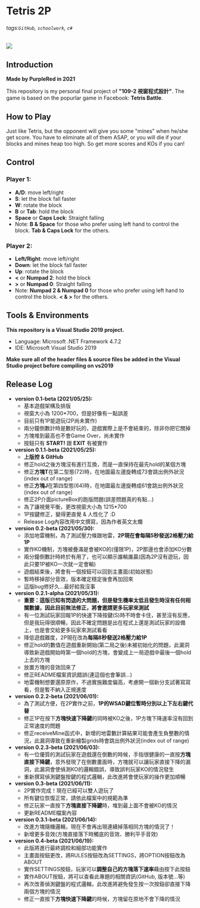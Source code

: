Tetris 2P
===
###### tags:`GitHub`, `schoolwork`, `c#`

![](https://i.imgur.com/0rlGku3.png)

## Introduction
**Made by PurpleRed in 2021**

This repository is my personal final project of **"109-2 視窗程式設計"**. The game is based on the popurlar game in Facebook: **Tetris Battle**.


## How to Play
Just like Tetris, but the opponent will give you some "mines" when he/she get score. You have to eliminate all of them ASAP, or you will die if your blocks and mines heap too high. So get more scores and KOs if you can!

## Control
### Player 1: 
* **A/D**: move left/right
* **S**: let the block fall faster
* **W**: rotate the block
* **B** or **Tab**: hold the block
* **Space** or **Caps Lock**: Straight falling
* Note: **B & Space** for those who prefer using left hand to control the block. **Tab & Caps Lock** for the others.

### Player 2: 
* **Left/Right**: move left/right
* **Down**: let the block fall faster
* **Up**: rotate the block
* **<** or **Numpad 2**: hold the block
* **>** or **Numpad 0**: Straight falling
* Note: **Numpad 2 & Numpad 0** for those who prefer using left hand to control the block. **< & >** for the others.


## Tools & Environments
**This repository is a Visual Studio 2019 project.**
* Language: Microsoft .NET Framework 4.7.2
* IDE: Microsoft Visual Studio 2019

**Make sure all of the header files & source files be added in the Visual Studio project before compiling on vs2019**


## Release Log
* **version 0.1-beta (2021/05/25):**
    * 基本遊戲架構及排版
    * 視窗大小為 1200*700，但是好像有一點誤差
    * 目前只有1P能遊玩(2P尚未實作)
    * 兩分鐘倒數計時是數好玩的，遊戲實際上是不會結束的，除非你把它關掉
    * 方塊堆到最高也不會Game Over，尚未實作
    * 按鈕只有 **START!** 跟 **EXIT** 有被實作
* **version 0.1.1-beta (2021/05/25):**
    * **上版控 & GitHub**
    * 修正hold之後方塊沒有進行互換，而是一直保持在最先hold的某個方塊
    * 修正**方塊T**在第二型態(72)時，在地圖最左邊旋轉成73會跳出例外狀況(index out of range)
    * 修正**方塊J**在第四型態(64)時，在地圖最左邊旋轉成61會跳出例外狀況(index out of range)
    * 修正2P介面pictureBox的跑版問題(誤差問題真的有點...)
    * 為了讓視覺平衡，更改視窗大小為 1215*700
    * 1P按鍵修正，變得更直覺 & 人性化了 :D
    * Release Log內容改用中文撰寫，因為作者英文太爛
* **version 0.2-beta (2021/05/30):**
    * 添加地雷機制，為了測試壓力條跟地雷，**2P現在會每隔5秒發送2格壓力給1P**
    * 實作KO機制，方塊被疊滿是會被KO的(僅限1P)，2P那邊也會添加KO分數
    * 兩分鐘倒數計時終於有用了，也可以顯示誰輸誰贏(因為2P沒有遊玩，因此只要1P被KO一次就一定會輸)
    * 遊戲結束後，將會有一個按鈕可以回到主畫面(初始狀態)
    * 暫時移掉部分音效，版本確定穩定後會再加回來
    * 這版bug修好久...最好給我沒事
* **version 0.2.1-alpha (2021/05/31):**
    * **重要：這版已知有閃退的大問題，但是發生機率太低且發生時沒有任何相關數據，因此目前無法修正，將會邀請更多玩家來測試**
    * 有一位測試玩家回報1P的快速下降按鍵(S)時不時會卡住，甚至沒有反應，但是我玩得很順暢，因此不確定問題是出在程式上還是測試玩家的設備上，也是會交給更多玩家來測試看看
    * 降低遊戲難度，2P現在改為**每隔8秒發送2格壓力給1P**
    * 修正hold的數值在遊戲重新開始(第二局之後)未被初始化的問題，此漏洞導致新遊戲開始時第一個hold的方塊，會變成上一局遊戲中最後一個hold上去的方塊
    * 放置方塊的音效回來了
    * 修正README檔案資訊錯誤(連這個也會筆誤...)
    * 地雷機制想要還原原作，不過實施難度偏高，考慮開一個新分支試著寫寫看，但是暫不納入正規進度
* **version 0.2.2-beta (2021/06/01):**
    * 為了測試方便，在2P實作之前，**1P的WSAD鍵位暫時分別以上下左右鍵代替**
    * 修正1P在按下**方塊快速下降鍵**的同時被KO之後，1P方塊下降速率沒有回到正常速度的問題
    * 修正receiveMine函式中，新增的地雷數計算結果可能會產生負整數的情況，此漏洞導致在重新繪製grids時會跳出例外狀況(index out of range)
* **version 0.2.3-beta (2021/06/03):**
    * 有一位優質的測試玩家在遊戲還在倒數的時候，手指很健康的一直按**方塊直接下降鍵**，意外發現了在倒數畫面時，方塊就可以讓玩家直接下降的漏洞，此漏洞會使偵測KO的邏輯錯誤，導致誤判玩家KO的情況發生
    * 重新撰寫偵測鍵盤按鍵的程式邏輯，此改進將會使玩家的操作更加順暢
* **version 0.3-beta (2021/06/11):**
    * 2P實作完成！現在已經可以雙人遊玩了
    * 所有鍵位恢復正常，請依此檔案中的規範為準
    * 修正玩家一直按下**方塊直接下降鍵**時，堆到最上面不會被KO的情況
    * 更新README檔案內容
* **version 0.3.1-beta (2021/06/14):**
    * 改進方塊隨機邏輯，現在不會再出現連續掉落相同方塊的情況了！
    * 新增更多音效(方塊直接落下時觸底的音效、勝利平手音效)
* **version 0.4-beta (2021/06/19):**
    * 此版將進行最終調校和細部功能實作
    * 主畫面按鈕更改，將RULES按鈕改為SETTINGS，將OPTION按鈕改為ABOUT
    * 實作SETTINGS按鈕，玩家可以**調整自己的方塊落下速率**藉由按下此按鈕
    * 實作ABOUT按鈕，將可以查看此專題的相關資訊(GitHub, 版本號...等)
    * 再次改善偵測鍵盤的程式邏輯，此改進將避免發生按一次按鈕卻直接下降兩個方塊的情況
    * 修正一直按下**方塊快速下降鍵**的時候，方塊留在原地不會下降的情況